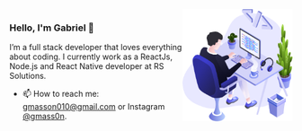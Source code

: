 <img align="right" src="https://github.com/gmass0n/gmass0n/blob/master/images/illustration.png" height="200"/>

### Hello, I'm Gabriel 👋

I’m a full stack developer that loves everything about coding. I currently work as a ReactJs, Node.js and React Native developer at RS Solutions. 

- 📫  How to reach me: gmasson010@gmail.com or Instagram [@gmass0n](https://www.instagram.com/gmass0n/).
